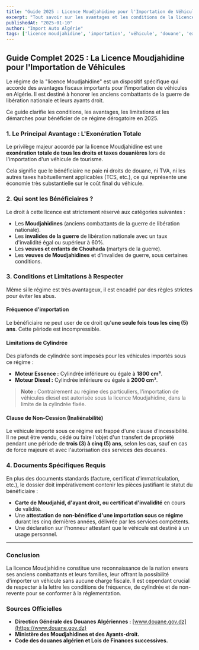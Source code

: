 ```yaml
---
title: "Guide 2025 : Licence Moudjahidine pour l'Importation de Véhicules en Algérie"
excerpt: "Tout savoir sur les avantages et les conditions de la licence Moudjahidine pour importer un véhicule en Algérie. Bénéficiaires, exonérations, limitations et documents requis."
publishedAt: "2025-01-10"
author: "Import Auto Algérie"
tags: ['licence moudjahidine', 'importation', 'véhicule', 'douane', 'exonération', 'réglementation 2025']
---
```


## Guide Complet 2025 : La Licence Moudjahidine pour l'Importation de Véhicules

Le régime de la "licence Moudjahidine" est un dispositif spécifique qui accorde des avantages fiscaux importants pour l'importation de véhicules en Algérie. Il est destiné à honorer les anciens combattants de la guerre de libération nationale et leurs ayants droit.

Ce guide clarifie les conditions, les avantages, les limitations et les démarches pour bénéficier de ce régime dérogatoire en 2025.

### 1. Le Principal Avantage : L'Exonération Totale

Le privilège majeur accordé par la licence Moudjahidine est une **exonération totale de tous les droits et taxes douanières** lors de l'importation d'un véhicule de tourisme.

Cela signifie que le bénéficiaire ne paie ni droits de douane, ni TVA, ni les autres taxes habituellement applicables (TCS, etc.), ce qui représente une économie très substantielle sur le coût final du véhicule.

### 2. Qui sont les Bénéficiaires ?

Le droit à cette licence est strictement réservé aux catégories suivantes :
-   Les **Moudjahidines** (anciens combattants de la guerre de libération nationale).
-   Les **invalides de la guerre** de libération nationale avec un taux d'invalidité égal ou supérieur à 60%.
-   Les **veuves et enfants de Chouhada** (martyrs de la guerre).
-   Les **veuves de Moudjahidines** et d'invalides de guerre, sous certaines conditions.

### 3. Conditions et Limitations à Respecter

Même si le régime est très avantageux, il est encadré par des règles strictes pour éviter les abus.

#### Fréquence d'importation
Le bénéficiaire ne peut user de ce droit qu'**une seule fois tous les cinq (5) ans**. Cette période est incompressible.

#### Limitations de Cylindrée
Des plafonds de cylindrée sont imposés pour les véhicules importés sous ce régime :
-   **Moteur Essence :** Cylindrée inférieure ou égale à **1800 cm³**.
-   **Moteur Diesel :** Cylindrée inférieure ou égale à **2000 cm³**.

> **Note :** Contrairement au régime des particuliers, l'importation de véhicules diesel est autorisée sous la licence Moudjahidine, dans la limite de la cylindrée fixée.

#### Clause de Non-Cession (Inaliénabilité)
Le véhicule importé sous ce régime est frappé d'une clause d'incessibilité. Il ne peut être vendu, cédé ou faire l'objet d'un transfert de propriété pendant une période de **trois (3) à cinq (5) ans**, selon les cas, sauf en cas de force majeure et avec l'autorisation des services des douanes.

### 4. Documents Spécifiques Requis

En plus des documents standards (facture, certificat d'immatriculation, etc.), le dossier doit impérativement contenir les pièces justifiant le statut du bénéficiaire :
-   **Carte de Moudjahid, d'ayant droit, ou certificat d'invalidité** en cours de validité.
-   Une **attestation de non-bénéfice d'une importation sous ce régime** durant les cinq dernières années, délivrée par les services compétents.
-   Une déclaration sur l'honneur attestant que le véhicule est destiné à un usage personnel.

---

### Conclusion

La licence Moudjahidine constitue une reconnaissance de la nation envers ses anciens combattants et leurs familles, leur offrant la possibilité d'importer un véhicule sans aucune charge fiscale. Il est cependant crucial de respecter à la lettre les conditions de fréquence, de cylindrée et de non-revente pour se conformer à la réglementation.

### Sources Officielles

-   **Direction Générale des Douanes Algériennes :** [www.douane.gov.dz](https://www.douane.gov.dz)
-   **Ministère des Moudjahidines et des Ayants-droit.**
-   **Code des douanes algérien et Lois de Finances successives.**